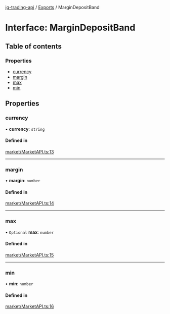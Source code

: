 [ig-trading-api](../README.md) / [Exports](../modules.md) / MarginDepositBand

# Interface: MarginDepositBand

## Table of contents

### Properties

- [currency](MarginDepositBand.md#currency)
- [margin](MarginDepositBand.md#margin)
- [max](MarginDepositBand.md#max)
- [min](MarginDepositBand.md#min)

## Properties

### currency

• **currency**: `string`

#### Defined in

[market/MarketAPI.ts:13](https://github.com/bennycode/ig-trading-api/blob/0c7d281/src/market/MarketAPI.ts#L13)

---

### margin

• **margin**: `number`

#### Defined in

[market/MarketAPI.ts:14](https://github.com/bennycode/ig-trading-api/blob/0c7d281/src/market/MarketAPI.ts#L14)

---

### max

• `Optional` **max**: `number`

#### Defined in

[market/MarketAPI.ts:15](https://github.com/bennycode/ig-trading-api/blob/0c7d281/src/market/MarketAPI.ts#L15)

---

### min

• **min**: `number`

#### Defined in

[market/MarketAPI.ts:16](https://github.com/bennycode/ig-trading-api/blob/0c7d281/src/market/MarketAPI.ts#L16)
